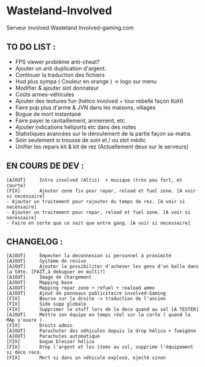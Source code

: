 ﻿Wasteland-Involved
==================

Serveur involved Wasteland Involved-gaming.com

TO DO LIST :
------------

- FPS viewer problème anti-cheat?
- Ajouter un anti duplication d'argent.
- Continuer la traduction des fichiers
- Hud plus sympa ( Couleur en orange ) -> logo sur menu
- Modifier & ajouter slot donnateur
- Coûts armes-véhicules
- Ajouter des textures fun (hélico involved + tour rebelle façon KoH)
- Faire pop plus d'arme & JVN dans les maisons, villages
- Bogue de mort instantané
- Faire payer le ravitaillement, armement, etc
- Ajouter indications héliports etc dans des notes 
- Statistiques avancées sur le déroulement de la partie façon sa-matra.
- Soin seulement si trousse de soin et / ou slot médic
- Unifier les repars kit & kit de rez (Actuellement deux sur le serveurs)

EN COURS DE DEV :
-----------------

	[AJOUT] 	Intro involved (Altis)	+ musique (très peu fort, et courte)
	[FIX] 		Ajouter zone fix pour repar, reload et fuel zone. [A voir si necessaire]
	- Ajouter un traitement pour rajouter du temps de rez. [A voir si necessaire]
	- Ajouter un traitement pour repar, reload et fuel zone. [A voir si necessaire]
	- Faire en sorte que ce soit que entre gang. [A voir si necessaire]
	

CHANGELOG :
-----------

	[AJOUT] 	Empecher la deconnexion si personnel à proximité 
	[AJOUT]		Système de revive
	[AJOUT] 	Ajouter la possibiliter d'achever les gens d'un balle dans la tête. [FAIT,à debuguer en multi?]
	[AJOUT] 	Image de chargement
	[AJOUT] 	Mapping base
	[AJOUT] 	Mapping repar zone + refuel + reaload ammo
	[AJOUT]		Ajout de panneaux publicitaire involved-Gaming
	[FIX] 		Bourse sur la droite -> traduction de l'ancien
	[FIX] 		Side supp globale
	[FIX]		Supprimer le stuff lors de la deco quand au sol [A TESTER] 
	[AJOUT] 	Mettre son équipe en temps réel sur la carte ( quand la MAp s'ouvre )
	[FIX] 		Droits admin
	[AJOUT] 	Parachuter des véhicules depuis le drop hélico + fumigène					
	[AJOUT] 	Parachutes automatique	
	[FIX]		bogue blesser hélico
	[FIX]		Drop l'argent et les items au sol, supprime l'équipement si déco reco.
	[FIX]		Mort si dans un véhicule explosé, ejecté sinon
